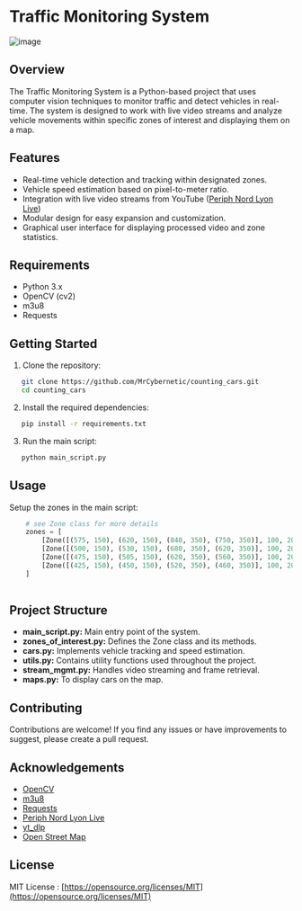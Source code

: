 # Traffic Monitoring System

![image](https://github.com/MrCybernetic/counting_cars/assets/3818606/4a529d94-3d28-43ac-9b61-6a61528c3830)


## Overview

The Traffic Monitoring System is a Python-based project that uses computer vision techniques to monitor traffic and detect vehicles in real-time. The system is designed to work with live video streams and analyze vehicle movements within specific zones of interest and displaying them on a map.

## Features

- Real-time vehicle detection and tracking within designated zones.
- Vehicle speed estimation based on pixel-to-meter ratio.
- Integration with live video streams from YouTube ([Periph Nord Lyon Live](https://www.youtube.com/watch?v=z4vQEMiD3VI "live"))
- Modular design for easy expansion and customization.
- Graphical user interface for displaying processed video and zone statistics.

## Requirements

- Python 3.x
- OpenCV (cv2)
- m3u8
- Requests

## Getting Started

1. Clone the repository:

```bash
   git clone https://github.com/MrCybernetic/counting_cars.git
   cd counting_cars
```
2. Install the required dependencies:

```bash
   pip install -r requirements.txt
```
3. Run the main script:
```bash
   python main_script.py
   ```

## Usage
Setup the zones in the main script:
```python
    # see Zone class for more details
    zones = [
        [Zone([(575, 150), (620, 150), (840, 350), (750, 350)], 100, 200, 200/42, -15, -35), []],
        [Zone([(500, 150), (530, 150), (680, 350), (620, 350)], 100, 200, 200/42, 10, -30), []],
        [Zone([(475, 150), (505, 150), (620, 350), (560, 350)], 100, 200, 200/42, -10, -35), []],
        [Zone([(425, 150), (450, 150), (520, 350), (460, 350)], 100, 200, 200/42, -10, -30), []]
    ]
    
```

## Project Structure
- **main_script.py:** Main entry point of the system.
- **zones_of_interest.py:** Defines the Zone class and its methods.
- **cars.py:** Implements vehicle tracking and speed estimation.
- **utils.py:** Contains utility functions used throughout the project.
- **stream_mgmt.py:** Handles video streaming and frame retrieval.
- **maps.py:** To display cars on the map.

## Contributing
Contributions are welcome! If you find any issues or have improvements to suggest, please create a pull request.

## Acknowledgements
- [OpenCV](https://opencv.org/)
- [m3u8](https://pypi.org/project/m3u8/)
- [Requests](https://pypi.org/project/requests/)
- [Periph Nord Lyon Live](https://www.youtube.com/watch?v=z4vQEMiD3VI)
- [yt_dlp](https://github.com/yt-dlp/yt-dlp)
- [Open Street Map](https://www.openstreetmap.org/)

## License
MIT License : [https://opensource.org/licenses/MIT](https://opensource.org/licenses/MIT) 
